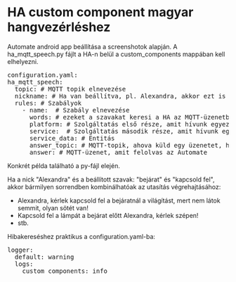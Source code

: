# HA custom component magyar hangvezérléshez

Automate android app beállítása a screenshotok alapján.
A ha_mqtt_speech.py fájlt a HA-n belül a custom_components mappában kell elhelyezni.

<pre>
configuration.yaml:
ha_mqtt_speech:
  topic: # MQTT topik elnevezése
  nickname: # Ha van beállítva, pl. Alexandra, akkor ezt is keresi a HA a szavakkal együtt.
  rules: # Szabályok
    - name:  # Szabály elnevezése
      words: # ezeket a szavakat keresi a HA az MQTT-üzenetben
      platform: # Szolgáltatás első része, amit hívunk egyezés esetén
      service:  # Szolgáltatás második része, amit hívunk egyezés esetén
      service_data: # Entitás
	  answer_topic: # MQTT-topik, ahova küld egy üzenetet, ha végzett az utasítással
	  answer: # MQTT-üzenet, amit felolvas az Automate
</pre> 

Konkrét példa található a py-fájl elején.

Ha a nick "Alexandra" és a beállított szavak: "bejárat" és "kapcsold fel", akkor bármilyen sorrendben kombinálhatóak az utasítás végrehajtásához:
- Alexandra, kérlek kapcsold fel a bejáratnál a világítást, mert nem látok semmit, olyan sötét van!
- Kapcsold fel a lámpát a bejárat előtt Alexandra, kérlek szépen!
- stb.

Hibakereséshez praktikus a configuration.yaml-ba:
<pre>
logger:
  default: warning
  logs:
    custom_components: info
</pre>
